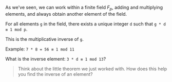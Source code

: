 As we've seen, we can work within a finite field $F_p$, adding and multiplying elements, and always obtain another element of the field.

For all elements ```g``` in the field, there exists a unique integer ```d``` such that ```g * d ≡ 1 mod p```.

This is the multiplicative inverse of ```g```.

Example: ```7 * 8 = 56 ≡ 1 mod 11```

What is the inverse element: ```3 * d ≡ 1 mod 13```?

>Think about the little theorem we just worked with. How does this help you find the inverse of an element?